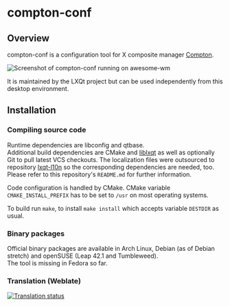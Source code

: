 # compton-conf

## Overview

compton-conf is a configuration tool for X composite manager [Compton](https://github.com/chjj/compton).   

![Screenshot of compton-conf running on awesome-wm](https://i.imgur.com/2fSiAx8.png)

It is maintained by the LXQt project but can be used independently from this desktop environment.   

## Installation

### Compiling source code

Runtime dependencies are libconfig and qtbase.   
Additional build dependencies are CMake and [liblxqt](https://github.com/lxqt/liblxqt) as well as optionally
Git to pull latest VCS checkouts. The localization files were outsourced to repository [lxqt-l10n](https://github.com/lxqt/lxqt-l10n)
so the corresponding dependencies are needed, too. Please refer to this repository's `README.md` for further information.   

Code configuration is handled by CMake. CMake variable `CMAKE_INSTALL_PREFIX` has to be set to `/usr` on most operating systems.   

To build run `make`, to install `make install` which accepts variable `DESTDIR` as usual.   

### Binary packages

Official binary packages are available in Arch Linux, Debian (as of Debian stretch) and openSUSE (Leap 42.1 and Tumbleweed).   
The tool is missing in Fedora so far.   

### Translation (Weblate)

<a href="https://weblate.lxqt.org/projects/lxqt/compton-conf/">
<img src="https://weblate.lxqt.org/widgets/lxqt/-/compton-conf/multi-auto.svg" alt="Translation status" />
</a>
